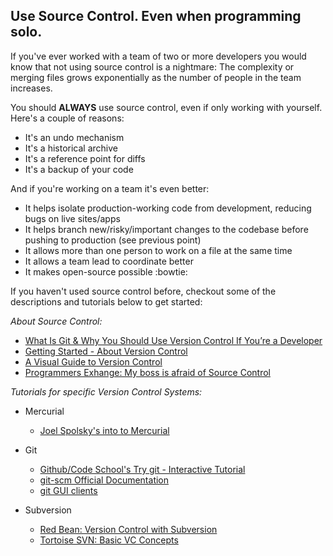 Use Source Control. Even when programming solo.
--------------

If you've ever worked with a team of two or more developers you would know that not using source control is a nightmare: The complexity or merging files grows exponentially as the number of people in the team increases. 

You should **ALWAYS** use source control, even if only working with yourself. Here's a couple of reasons:

* It's an undo mechanism
* It's a historical archive
* It's a reference point for diffs
* It's a backup of your code

And if you're working on a team it's even better:

* It helps isolate production-working code from development, reducing bugs on live sites/apps
* It helps branch new/risky/important changes to the codebase before pushing to production (see previous point)
* It allows more than one person to work on a file at the same time
* It allows a team lead to coordinate better
* It makes open-source possible :bowtie:

If you haven't used source control before, checkout some of the descriptions and tutorials below to get started:

_About Source Control:_

* [What Is Git & Why You Should Use Version Control If You’re a Developer](http://www.makeuseof.com/tag/git-version-control-youre-developer/)
* [Getting Started - About Version Control](http://git-scm.com/book/en/Getting-Started-About-Version-Control)
* [A Visual Guide to Version Control](http://betterexplained.com/articles/a-visual-guide-to-version-control/)
* [Programmers Exhange: My boss is afraid of Source Control](http://programmers.stackexchange.com/questions/123059/boss-is-afraid-to-use-a-version-control-system-for-new-project-should-i-anyway)


_Tutorials for specific Version Control Systems:_

* Mercurial
    * [Joel Spolsky's into to Mercurial](http://hginit.com/)

* Git
    * [Github/Code School's Try git - Interactive Tutorial](http://try.github.com/)
    * [git-scm Official Documentation](http://git-scm.com/documentation)
    * [git GUI clients](http://git-scm.com/downloads/guis)

* Subversion
    * [Red Bean: Version Control with Subversion](http://svnbook.red-bean.com/index.en.html)
    * [Tortoise SVN: Basic VC Concepts](http://tortoisesvn.net/docs/release/TortoiseSVN_en/tsvn-basics.html)
